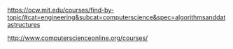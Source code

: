 https://ocw.mit.edu/courses/find-by-topic/#cat=engineering&subcat=computerscience&spec=algorithmsanddatastructures

http://www.computerscienceonline.org/courses/

